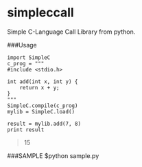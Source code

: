 simpleccall
===========

Simple C-Language Call Library from python.

###Usage

```
import SimpleC
c_prog = """
#include <stdio.h>

int add(int x, int y) {
	return x + y;
}
"""
SimpleC.compile(c_prog)
mylib = SimpleC.load()

result = mylib.add(7, 8)
print result
```
> 15

###SAMPLE
$python sample.py
